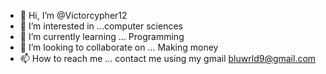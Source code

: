 - 👋 Hi, I’m @Victorcypher12
- 👀 I’m interested in ...computer sciences
- 🌱 I’m currently learning ... Programming
- 💞️ I’m looking to collaborate on ... Making money
- 📫 How to reach me ... contact me using my gmail bluwrld9@gmail.com

<!---
Victorcypher12/Victorcypher12 is a ✨ special ✨ repository because its `README.md` (this file) appears on your GitHub profile.
You can click the Preview link to take a look at your changes.
--->
